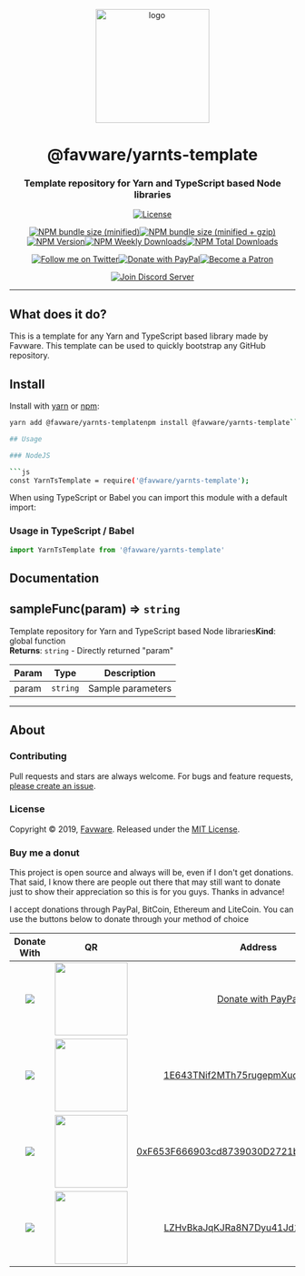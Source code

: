 <div align="center">
  <p>
  <a href="https://favware.tech/yarnts-template"><img src="https://storage.googleapis.com/data-sunlight-146313.appspot.com/website-project-icons/yarnts-template.png" height="200" alt="logo"/></a>
  </p>

  <p>
<h1> @favware/yarnts-template</h1>
<h3> Template repository for Yarn and TypeScript based Node libraries</h3>
  </p>
<p>
  <a href="https://github.com/favware/yarnts-template/blob/master/LICENSE.md"><img src="https://img.shields.io/github/license/favware/yarnts-template.svg?style=flat-square" alt="License" title="License"></a>
</p>

<p>
  <a href="https://www.npmjs.com/package/@favware/yarnts-template"><img src="https://img.shields.io/bundlephobia/min/@favware/yarnts-template.svg?style=popout-square" alt="NPM bundle size (minified)" title="NPM bundle size (minified)" /></a><!--
  --><a href="https://www.npmjs.com/package/@favware/yarnts-template"><img src="https://img.shields.io/bundlephobia/minzip/@favware/yarnts-template.svg?style=flat-square" alt="NPM bundle size (minified + gzip)" title="NPM bundle size (minified + gzip)" /></a><!--  --><a href="https://www.npmjs.com/package/@favware/yarnts-template"><img src="https://img.shields.io/npm/v/@favware/yarnts-template.svg?style=flat-square" alt="NPM Version" title="NPM Version" /></a><!--
  --><a href="https://www.npmjs.com/package/@favware/yarnts-template"><img src="https://img.shields.io/npm/dw/@favware/yarnts-template.svg?style=flat-square" alt="NPM Weekly Downloads" title="NPM Weekly Downloads" /></a><!--
  --><a href="https://www.npmjs.com/package/@favware/yarnts-template"><img src="https://img.shields.io/npm/dt/@favware/yarnts-template.svg?style=flat-square" alt="NPM Total Downloads" title="NPM Total Downloads" /></a>
</p>

<p>
  <a href="https://twitter.com/Favna_/follow"><img src="https://img.shields.io/badge/twitter-follow-brightgreen.svg?logo=twitter&colorB=1DA1F2&style=flat-square&link=https://twitter.com/Favna_/follow" alt="Follow me on Twitter" title="Follow me on Twitter" /></a><!--
  --><a href="https://www.paypal.com/cgi-bin/webscr?cmd=_s-xclick&hosted_button_id=XMAYCF9SDHZ34"><img src="https://img.shields.io/badge/paypal-donate-brightgreen.svg?logo=paypal&colorB=00457C&style=flat-square&link=https://www.paypal.com/cgi-bin/webscr?cmd=_s-xclick&hosted_button_id=XMAYCF9SDHZ34" alt="Donate with PayPal" title="Donate with PayPal" /></a><!--
  --><a href="https://www.patreon.com/bePatron?u=9336537"><img src="https://img.shields.io/badge/patreon-donate-brightgreen.svg?logo=patreon&colorB=F96854&style=flat-square&link=https://www.patreon.com/bePatron?u=9336537" alt="Become a Patron" title="Become a Patron" /></a>
</p>

<p>
  <a href="https://favware.tech/redirect/server"><img src="https://discordapp.com/api/guilds/512303595966824458/widget.png?style=banner2" alt="Join Discord Server"/></a>
</p>
</div>

---

## What does it do?

This is a template for any Yarn and TypeScript based library made by Favware. This template can be used to quickly bootstrap any GitHub repository.

## Install

Install with [yarn](https://yarnpkg.com) or [npm](https://www.npmjs.com/):

```sh
yarn add @favware/yarnts-templatenpm install @favware/yarnts-template```

## Usage

### NodeJS

```js
const YarnTsTemplate = require('@favware/yarnts-template');
```


When using TypeScript or Babel you can import this module with a default import:

### Usage in TypeScript / Babel

```ts
import YarnTsTemplate from '@favware/yarnts-template'
```

## Documentation

<a name="sampleFunc"></a>

## sampleFunc(param) ⇒ <code>string</code>
Template repository for Yarn and TypeScript based Node libraries**Kind**: global function  
**Returns**: <code>string</code> - Directly returned "param"  

| Param | Type | Description |
| --- | --- | --- |
| param | <code>string</code> | Sample parameters |


* * *

## About

### Contributing

Pull requests and stars are always welcome. For bugs and feature requests, [please create an issue](https://www.github.com/favware/yarnts-template/issues/new).

### License

Copyright © 2019, [Favware](https://github.com/favware).
Released under the [MIT License](LICENSE).

### Buy me a donut

This project is open source and always will be, even if I don't get donations. That said, I know there are people out there that may still want to donate just to show their appreciation so this is for you guys. Thanks in advance!

I accept donations through PayPal, BitCoin, Ethereum and LiteCoin. You can use the buttons below to donate through your method of choice

|Donate With|QR|Address|
|:---:|:---:|:---:|
<a href="https://www.paypal.com/cgi-bin/webscr?cmd=_s-xclick&hosted_button_id=XMAYCF9SDHZ34"><img src="https://storage.googleapis.com/data-sunlight-146313.appspot.com/ribbon/paypaldonate.png"></a>|<a href="https://www.paypal.com/cgi-bin/webscr?cmd=_s-xclick&hosted_button_id=XMAYCF9SDHZ34"><img src="https://storage.googleapis.com/data-sunlight-146313.appspot.com/ribbon/paypalqr.png" width="128"></a>|[Donate with PayPal](https://www.paypal.com/cgi-bin/webscr?cmd=_s-xclick&hosted_button_id=XMAYCF9SDHZ34)|
<img src="https://storage.googleapis.com/data-sunlight-146313.appspot.com/ribbon/bitcoindonate.png">|<img src="https://storage.googleapis.com/data-sunlight-146313.appspot.com/ribbon/bitcoinqr.png" width="128">|<a href="bitcoin:1E643TNif2MTh75rugepmXuq35Tck4TnE5?amount=0.01&label=favware%27%20Ribbon%20Discord%20Bot">1E643TNif2MTh75rugepmXuq35Tck4TnE5</a>|
<img src="https://storage.googleapis.com/data-sunlight-146313.appspot.com/ribbon/ethereumdonate.png">|<img src="https://storage.googleapis.com/data-sunlight-146313.appspot.com/ribbon/ethereumqr.png" width="128">|<a href="ethereum:0xF653F666903cd8739030D2721bF01095896F5D6E?amount=0.01&label=favware%27%20Ribbon%20Discord%20Bot">0xF653F666903cd8739030D2721bF01095896F5D6E</a>|
<img src="https://storage.googleapis.com/data-sunlight-146313.appspot.com/ribbon/litecoindonate.png">|<img src="https://storage.googleapis.com/data-sunlight-146313.appspot.com/ribbon/litecoinqr.png" width="128">|<a href="litecoin:LZHvBkaJqKJRa8N7Dyu41Jd1PDBAofCik6?amount=0.01&label=favware%27%20Ribbon%20Discord%20Bot">LZHvBkaJqKJRa8N7Dyu41Jd1PDBAofCik6</a>|